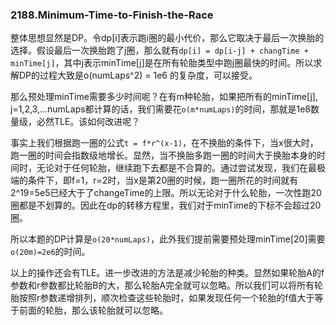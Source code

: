 ### 2188.Minimum-Time-to-Finish-the-Race

整体思想显然是DP。令dp[i]表示跑i圈的最小代价，那么它取决于最后一次换胎的选择。假设最后一次换胎跑了j圈，那么就有```dp[i] = dp[i-j] + changTime + minTime[j]```，其中j表示minTime[j]是在所有轮胎类型中跑j圈最快的时间。所以求解DP的过程大致是o(numLaps^2) = 1e6 的复杂度，可以接受。

那么预处理minTime需要多少时间呢？在有m种轮胎，如果把所有的minTime[j], j=1,2,3,...numLaps都计算的话，我们需要花```o(m*numLaps)```的时间，那就是1e8数量级，必然TLE。该如何改进呢？

事实上我们根据跑一圈的公式```t = f*r^(x-1)```，在不换胎的条件下，当x很大时，跑一圈的时间会指数级地增长。显然，当不换胎多跑一圈的时间大于换胎本身的时间时，无论对于任何轮胎，继续跑下去都是不合算的。通过尝试发现，我们在最极端的条件下，即f=1，r=2时，当x是第20圈的时候，跑一圈所花的时间就有2^19=5e5已经大于了changeTime的上限。所以无论对于什么轮胎，一次性跑20圈都是不划算的。因此在dp的转移方程里，我们对于minTime的下标不会超过20圈。

所以本题的DP计算是```o(20*numLaps)```，此外我们提前需要预处理minTime[20]需要```o(20m)=2e6```的时间。

以上的操作还会有TLE。进一步改进的方法是减少轮胎的种类。显然如果轮胎A的f参数和r参数都比轮胎B的大，那么轮胎A完全就可以忽略。所以我们可以将所有轮胎按照r参数递增排列，顺次检查这些轮胎时，如果发现任何一个轮胎的f值大于等于前面的轮胎，那么该轮胎就可以忽略。
